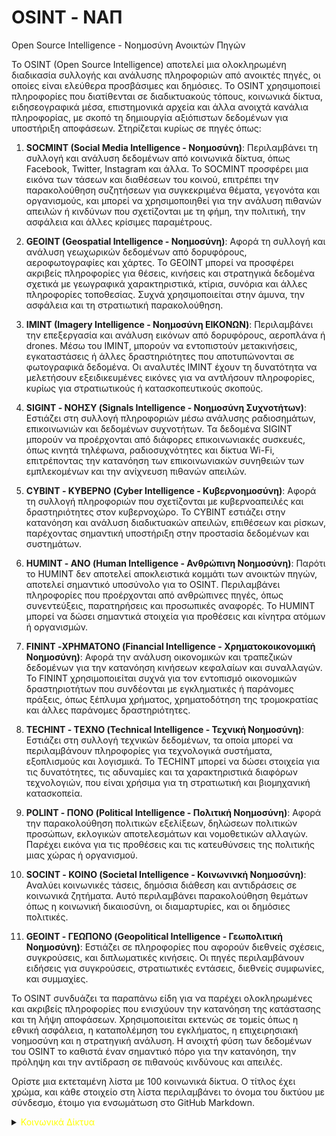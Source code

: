 # OSINT - ΝΑΠ

Open Source Intelligence - Νοημοσύνη Ανοικτών Πηγών

Το OSINT (Open Source Intelligence) αποτελεί μια ολοκληρωμένη διαδικασία συλλογής και ανάλυσης πληροφοριών από ανοικτές πηγές, οι οποίες είναι ελεύθερα προσβάσιμες και δημόσιες. Το OSINT χρησιμοποιεί πληροφορίες που διατίθενται σε διαδικτυακούς τόπους, κοινωνικά δίκτυα, ειδησεογραφικά μέσα, επιστημονικά αρχεία και άλλα ανοιχτά κανάλια πληροφορίας, με σκοπό τη δημιουργία αξιόπιστων δεδομένων για υποστήριξη αποφάσεων. Στηρίζεται κυρίως σε πηγές όπως:

1. **SOCMINT (Social Media Intelligence - Νοημοσύνη)**: Περιλαμβάνει τη συλλογή και ανάλυση δεδομένων από κοινωνικά δίκτυα, όπως Facebook, Twitter, Instagram και άλλα. Το SOCMINT προσφέρει μια εικόνα των τάσεων και διαθέσεων του κοινού, επιτρέπει την παρακολούθηση συζητήσεων για συγκεκριμένα θέματα, γεγονότα και οργανισμούς, και μπορεί να χρησιμοποιηθεί για την ανάλυση πιθανών απειλών ή κινδύνων που σχετίζονται με τη φήμη, την πολιτική, την ασφάλεια και άλλες κρίσιμες παραμέτρους.

2. **GEOINT (Geospatial Intelligence - Νοημοσύνη)**: Αφορά τη συλλογή και ανάλυση γεωχωρικών δεδομένων από δορυφόρους, αεροφωτογραφίες και χάρτες. Το GEOINT μπορεί να προσφέρει ακριβείς πληροφορίες για θέσεις, κινήσεις και στρατηγικά δεδομένα σχετικά με γεωγραφικά χαρακτηριστικά, κτίρια, συνόρια και άλλες πληροφορίες τοποθεσίας. Συχνά χρησιμοποιείται στην άμυνα, την ασφάλεια και τη στρατιωτική παρακολούθηση.

3. **IMINT (Imagery Intelligence - Νοημοσύνη ΕΙΚΟΝΩΝ)**: Περιλαμβάνει την επεξεργασία και ανάλυση εικόνων από δορυφόρους, αεροπλάνα ή drones. Μέσω του IMINT, μπορούν να εντοπιστούν μετακινήσεις, εγκαταστάσεις ή άλλες δραστηριότητες που αποτυπώνονται σε φωτογραφικά δεδομένα. Οι αναλυτές IMINT έχουν τη δυνατότητα να μελετήσουν εξειδικευμένες εικόνες για να αντλήσουν πληροφορίες, κυρίως για στρατιωτικούς ή κατασκοπευτικούς σκοπούς.

4. **SIGINT - ΝΟΗΣΥ (Signals Intelligence - Νοημοσύνη Συχνοτήτων)**: Εστιάζει στη συλλογή πληροφοριών μέσω ανάλυσης ραδιοσημάτων, επικοινωνιών και δεδομένων συχνοτήτων. Τα δεδομένα SIGINT μπορούν να προέρχονται από διάφορες επικοινωνιακές συσκευές, όπως κινητά τηλέφωνα, ραδιοσυχνότητες και δίκτυα Wi-Fi, επιτρέποντας την κατανόηση των επικοινωνιακών συνηθειών των εμπλεκομένων και την ανίχνευση πιθανών απειλών.

5. **CYBINT - ΚΥΒΕΡΝΟ (Cyber Intelligence - Κυβερνοημοσύνη)**: Αφορά τη συλλογή πληροφοριών που σχετίζονται με κυβερνοαπειλές και δραστηριότητες στον κυβερνοχώρο. Το CYBINT εστιάζει στην κατανόηση και ανάλυση διαδικτυακών απειλών, επιθέσεων και ρίσκων, παρέχοντας σημαντική υποστήριξη στην προστασία δεδομένων και συστημάτων.

6. **HUMINT - ΑΝΟ (Human Intelligence - Ανθρώπινη Νοημοσύνη)**: Παρότι το HUMINT δεν αποτελεί αποκλειστικά κομμάτι των ανοικτών πηγών, αποτελεί σημαντικό υποσύνολο για το OSINT. Περιλαμβάνει πληροφορίες που προέρχονται από ανθρώπινες πηγές, όπως συνεντεύξεις, παρατηρήσεις και προσωπικές αναφορές. Το HUMINT μπορεί να δώσει σημαντικά στοιχεία για προθέσεις και κίνητρα ατόμων ή οργανισμών.

7. **FININT -ΧΡΗΜΑΤΟΝΟ (Financial Intelligence - Χρηματοκοικονομική Νοημοσύνη)**: Αφορά την ανάλυση οικονομικών και τραπεζικών δεδομένων για την κατανόηση κινήσεων κεφαλαίων και συναλλαγών. Το FININT χρησιμοποιείται συχνά για τον εντοπισμό οικονομικών δραστηριοτήτων που συνδέονται με εγκληματικές ή παράνομες πράξεις, όπως ξέπλυμα χρήματος, χρηματοδότηση της τρομοκρατίας και άλλες παράνομες δραστηριότητες.

8. **TECHINT - ΤΕΧΝΟ (Technical Intelligence - Τεχνική Νοημοσύνη)**: Εστιάζει στη συλλογή τεχνικών δεδομένων, τα οποία μπορεί να περιλαμβάνουν πληροφορίες για τεχνολογικά συστήματα, εξοπλισμούς και λογισμικά. Το TECHINT μπορεί να δώσει στοιχεία για τις δυνατότητες, τις αδυναμίες και τα χαρακτηριστικά διαφόρων τεχνολογιών, που είναι χρήσιμα για τη στρατιωτική και βιομηχανική κατασκοπεία.

9. **POLINT - ΠΟΝΟ (Political Intelligence - Πολιτική Νοημοσύνη)**: Αφορά την παρακολούθηση πολιτικών εξελίξεων, δηλώσεων πολιτικών προσώπων, εκλογικών αποτελεσμάτων και νομοθετικών αλλαγών. Παρέχει εικόνα για τις προθέσεις και τις κατευθύνσεις της πολιτικής μιας χώρας ή οργανισμού.

10. **SOCINT - ΚΟΙΝΟ (Societal Intelligence - Κοινωνινκή Νοημοσύνη)**: Αναλύει κοινωνικές τάσεις, δημόσια διάθεση και αντιδράσεις σε κοινωνικά ζητήματα. Αυτό περιλαμβάνει παρακολούθηση θεμάτων όπως η κοινωνική δικαιοσύνη, οι διαμαρτυρίες, και οι δημόσιες πολιτικές.

11. **GEOINT - ΓΕΩΠΟΝΟ (Geopolitical Intelligence - Γεωπολιτική Νοημοσύνη)**: Εστιάζει σε πληροφορίες που αφορούν διεθνείς σχέσεις, συγκρούσεις, και διπλωματικές κινήσεις. Οι πηγές περιλαμβάνουν ειδήσεις για συγκρούσεις, στρατιωτικές εντάσεις, διεθνείς συμφωνίες, και συμμαχίες.

Το OSINT συνδυάζει τα παραπάνω είδη για να παρέχει ολοκληρωμένες και ακριβείς πληροφορίες που ενισχύουν την κατανόηση της κατάστασης και τη λήψη αποφάσεων. Χρησιμοποιείται εκτενώς σε τομείς όπως η εθνική ασφάλεια, η καταπολέμηση του εγκλήματος, η επιχειρησιακή νοημοσύνη και η στρατηγική ανάλυση. Η ανοιχτή φύση των δεδομένων του OSINT το καθιστά έναν σημαντικό πόρο για την κατανόηση, την πρόληψη και την αντίδραση σε πιθανούς κινδύνους και απειλές.

Ορίστε μια εκτεταμένη λίστα με 100 κοινωνικά δίκτυα. Ο τίτλος έχει χρώμα, και κάθε στοιχείο στη λίστα περιλαμβάνει το όνομα του δικτύου με σύνδεσμο, έτοιμο για ενσωμάτωση στο GitHub Markdown.

<details>
  <summary><span style="color:yellow">Κοινωνικά Δίκτυα</span></summary>

1. Ameba: [Ameba](https://ameba.jp)
2. Badoo: [Badoo](https://badoo.com)
3. Band: [Band](https://band.us)
4. Behance: [Behance](https://www.behance.net)
5. BiP: [BiP](https://bip.com)
6. Blogger: [Blogger](https://www.blogger.com)
7. Clubhouse: [Clubhouse](https://www.joinclubhouse.com)
8. Couchsurfing: [Couchsurfing](https://www.couchsurfing.com)
9. DailyMotion: [DailyMotion](https://www.dailymotion.com)
10. DeviantArt: [DeviantArt](https://www.deviantart.com)
11. Diaspora*: [Diaspora](https://diasporafoundation.org)
12. Discord: [Discord](https://discord.com)
13. Douban: [Douban](https://www.douban.com)
14. Ello: [Ello](https://ello.co)
15. Epernicus: [Epernicus](https://epernicus.com)
16. EyeEm: [EyeEm](https://www.eyeem.com)
17. Facebook: [Facebook](https://www.facebook.com)
18. Flickr: [Flickr](https://www.flickr.com)
19. Flipboard: [Flipboard](https://flipboard.com)
20. Foursquare: [Foursquare](https://foursquare.com)
21. Gab: [Gab](https://gab.com)
22. GaGaGoolala: [GaGaGoolala](https://www.gagoolala.com)
23. Goodreads: [Goodreads](https://www.goodreads.com)
24. Grindr: [Grindr](https://www.grindr.com)
25. Hi5: [Hi5](https://www.hi5.com)
26. Houseparty: [Houseparty](https://houseparty.com)
27. Instagram: [Instagram](https://www.instagram.com)
28. IRCCloud: [IRCCloud](https://www.irccloud.com)
29. Jodel: [Jodel](https://jodel-app.com)
30. Kakaotalk: [Kakaotalk](https://www.kakao.com/talk)
31. Kik: [Kik](https://www.kik.com)
32. Kwai: [Kwai](https://www.kwai.com)
33. Last.fm: [Last.fm](https://www.last.fm)
34. Letterboxd: [Letterboxd](https://letterboxd.com)
35. LinkedIn: [LinkedIn](https://www.linkedin.com)
36. Line: [Line](https://line.me)
37. Mastodon: [Mastodon](https://mastodon.social)
38. Medium: [Medium](https://medium.com)
39. MeWe: [MeWe](https://mewe.com)
40. Mix: [Mix](https://mix.com)
41. MocoSpace: [MocoSpace](https://www.mocospace.com)
42. Myspace: [Myspace](https://myspace.com)
43. Naver Blog: [Naver Blog](https://blog.naver.com)
44. Nextdoor: [Nextdoor](https://nextdoor.com)
45. Odnoklassniki: [Odnoklassniki](https://ok.ru)
46. OnlyFans: [OnlyFans](https://onlyfans.com)
47. Parler: [Parler](https://parler.com)
48. Patreon: [Patreon](https://www.patreon.com)
49. Pinterest: [Pinterest](https://www.pinterest.com)
50. Plurk: [Plurk](https://www.plurk.com)
51. Quora: [Quora](https://www.quora.com)
52. Reddit: [Reddit](https://www.reddit.com)
53. Renren: [Renren](http://renren.com)
54. Rumble: [Rumble](https://rumble.com)
55. Signal: [Signal](https://signal.org)
56. Sina Weibo: [Sina Weibo](https://weibo.com)
57. Skype: [Skype](https://www.skype.com)
58. Snapchat: [Snapchat](https://www.snapchat.com)
59. SoundCloud: [SoundCloud](https://soundcloud.com)
60. Spaces: [Spaces](https://spaces.byjoomla.com)
61. Steemit: [Steemit](https://steemit.com)
62. Tagged: [Tagged](https://www.tagged.com)
63. Telegram: [Telegram](https://telegram.org)
64. Tiktok: [TikTok](https://www.tiktok.com)
65. Tinder: [Tinder](https://tinder.com)
66. Tsu: [Tsu](https://tsu.co)
67. Tumblr: [Tumblr](https://www.tumblr.com)
68. Twitch: [Twitch](https://www.twitch.tv)
69. Twitter: [Twitter](https://www.twitter.com)
70. Twoo: [Twoo](https://www.twoo.com)
71. VKontakte: [VKontakte](https://vk.com)
72. Vero: [Vero](https://www.vero.co)
73. Vimeo: [Vimeo](https://vimeo.com)
74. Vine: [Vine](https://vine.co)
75. Viber: [Viber](https://www.viber.com)
76. Wattpad: [Wattpad](https://www.wattpad.com)
77. WeChat: [WeChat](https://www.wechat.com)
78. WhatsApp: [WhatsApp](https://www.whatsapp.com)
79. Whisper: [Whisper](https://whisper.sh)
80. Xing: [Xing](https://www.xing.com)
81. Yik Yak: [Yik Yak](https://yikyakapp.com)
82. YouNow: [YouNow](https://www.younow.com)
83. YouTube: [YouTube](https://www.youtube.com)
84. Zing Me: [Zing Me](https://me.zing.vn)
85. Zoosk: [Zoosk](https://www.zoosk.com)
86. Zomato: [Zomato](https://www.zomato.com)
87. iTalki: [iTalki](https://www.italki.com)
88. Couchsurfing: [Couchsurfing](https://www.couchsurfing.com)
89. Rave: [Rave](https://www.rave.io)
90. Poparazzi: [Poparazzi](https://poparazzi.com)
91. Nextdoor: [Nextdoor](https://nextdoor.com)
92. Soundtrap: [Soundtrap](https://www.soundtrap.com)
93. Hoop: [Hoop](https://hoop.club)
94. TikFollowers: [TikFollowers](https://tikfollowers.com)
95. Hoop: [Hoop](https://hoop.club)
96. Weibo: [Weibo](https://www.weibo.com)
97. Vero: [Vero](https://www.vero.co)
98. DLive: [DLive](https://dlive.tv)
99. CloutHub: [CloutHub](https://www.clouthub.com)
100. Minds: [Minds](https://www.minds.com)

</details>
